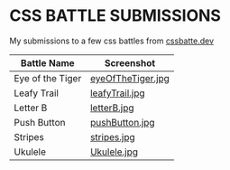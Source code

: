 # CSS BATTLE SUBMISSIONS

My submissions to a few css battles from [cssbatte.dev](https://cssbattle.dev/)

| Battle Name      | Screenshot                                                      |
| ---------------- | --------------------------------------------------------------- |
| Eye of the Tiger | [eyeOfTheTiger.jpg](./Eye%20of%20the%20Tiger/eyeOfTheTiger.jpg) |
| Leafy Trail      | [leafyTrail.jpg](./Leafy%20Trail/leafyTrail.jpg)                |
| Letter B         | [letterB.jpg](./Letter%20B/letterB.jpg)                         |
| Push Button      | [pushButton.jpg](./Push%20Button/pushButton.jpg)                |
| Stripes          | [stripes.jpg](./stripes/stripes.jpg)                            |
| Ukulele          | [Ukulele.jpg](./Ukulele/Ukulele.jpg)                            |
